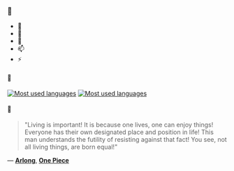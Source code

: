 ### 👋

- 🔭
- 🌱
- 💬
- 📫
- ⚡

#### 🧏

[![Most used languages](https://github-readme-stats-aynah.vercel.app/api/top-langs/?username=aynh&theme=solarized-dark&langs_count=6&layout=compact&hide_title=true)](https://github.com/anuraghazra/github-readme-stats#gh-dark-mode-only)
[![Most used languages](https://github-readme-stats-aynah.vercel.app/api/top-langs/?username=aynh&theme=solarized-light&langs_count=6&layout=compact&hide_title=true)](https://github.com/anuraghazra/github-readme-stats#gh-light-mode-only)

#### 💬

> "Living is important! It is because one lives, one can enjoy things! Everyone has their own designated place and position in life! This man understands the futility of resisting against that fact! You see, not all living things, are born equal!"

&mdash; [**Arlong**](https://myanimelist.net/character.php?q=Arlong&cat=character), [**One Piece**](https://myanimelist.net/search/all?q=One%20Piece&cat=all)
